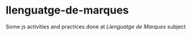 # llenguatge-de-marques
Some js activities and practices done at <i>Llenguatge de Marques</i> subject

